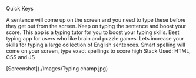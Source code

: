Quick Keys

A sentence will come up on the screen and you need to type these before they get out from the screen.
Keep on typing the sentence and boost your score. This app is a typing tutor for you to boost your typing skills. Best typing app for users who like brain and puzzle games. Lets increase your skills for typing a large collection of English sentences. Smart spelling will come on your screen, type exact spellings to score high
Stack Used:  HTML, CSS and JS
 
[Screenshot](./Images/Typing champ.jpg)
